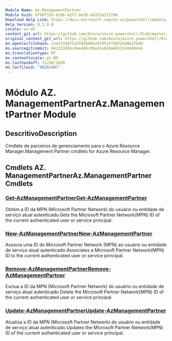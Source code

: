 ```yaml
---
Module Name: Az.ManagementPartner
Module Guid: bf60f35d-6c0b-42f2-be30-eb333a31279d
Download Help Link: https://docs.microsoft.com/en-us/powershell/module/az.managementpartner
Help Version: 0.1.0.0
Locale: en-US
content_git_url: https://github.com/Azure/azure-powershell/blob/master/src/ManagementPartner/ManagementPartner/help/Az.ManagementPartner.md
original_content_git_url: https://github.com/Azure/azure-powershell/blob/master/src/ManagementPartner/ManagementPartner/help/Az.ManagementPartner.md
ms.openlocfilehash: c5a57246f1a5f82b8bba970faff60725d8b2fb9d
ms.sourcegitcommit: 04221336bc9eed46c05ed1e828a6811534d4b4ab
ms.translationtype: MT
ms.contentlocale: pt-BR
ms.lasthandoff: 12/08/2020
ms.locfileid: "98261407"
---
```

# <span data-ttu-id="b3975-101">Módulo AZ. ManagementPartner</span><span class="sxs-lookup"><span data-stu-id="b3975-101">Az.ManagementPartner Module</span></span>
## <span data-ttu-id="b3975-102">Descritivo</span><span class="sxs-lookup"><span data-stu-id="b3975-102">Description</span></span>
<span data-ttu-id="b3975-103">Cmdlets de parceiros de gerenciamento para o Azure Resource Manager.</span><span class="sxs-lookup"><span data-stu-id="b3975-103">Management Partner cmdlets for Azure Resource Manager.</span></span>

## <span data-ttu-id="b3975-104">Cmdlets AZ. ManagementPartner</span><span class="sxs-lookup"><span data-stu-id="b3975-104">Az.ManagementPartner Cmdlets</span></span>
### [<span data-ttu-id="b3975-105">Get-AzManagementPartner</span><span class="sxs-lookup"><span data-stu-id="b3975-105">Get-AzManagementPartner</span></span>](Get-AzManagementPartner.md)
<span data-ttu-id="b3975-106">Obtém a ID da MPN (Microsoft Partner Network) do usuário ou entidade de serviço atual autenticado.</span><span class="sxs-lookup"><span data-stu-id="b3975-106">Gets the Microsoft Partner Network(MPN) ID of the current authenticated user or service principal.</span></span> 

### [<span data-ttu-id="b3975-107">New-AzManagementPartner</span><span class="sxs-lookup"><span data-stu-id="b3975-107">New-AzManagementPartner</span></span>](New-AzManagementPartner.md)
<span data-ttu-id="b3975-108">Associa uma ID do Microsoft Partner Network (MPN) ao usuário ou entidade de serviço atual autenticado.</span><span class="sxs-lookup"><span data-stu-id="b3975-108">Associates a Microsoft Partner Network(MPN) ID to the current authenticated user or service principal.</span></span>

### [<span data-ttu-id="b3975-109">Remove-AzManagementPartner</span><span class="sxs-lookup"><span data-stu-id="b3975-109">Remove-AzManagementPartner</span></span>](Remove-AzManagementPartner.md)
<span data-ttu-id="b3975-110">Exclua a ID da MPN (Microsoft Partner Network) do usuário ou entidade de serviço atual autenticado.</span><span class="sxs-lookup"><span data-stu-id="b3975-110">Delete the Microsoft Partner Network(MPN) ID of the current authenticated user or service principal.</span></span>

### [<span data-ttu-id="b3975-111">Update-AzManagementPartner</span><span class="sxs-lookup"><span data-stu-id="b3975-111">Update-AzManagementPartner</span></span>](Update-AzManagementPartner.md)
<span data-ttu-id="b3975-112">Atualiza a ID da MPN (Microsoft Partner Network) do usuário ou entidade de serviço atual autenticado.</span><span class="sxs-lookup"><span data-stu-id="b3975-112">Updates the Microsoft Partner Network(MPN) ID of the current authenticated user or service principal.</span></span>

